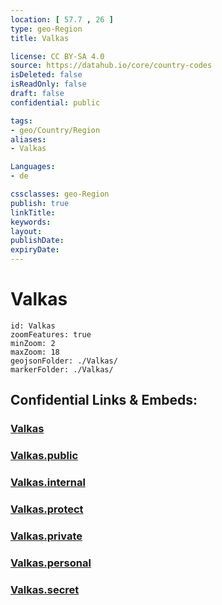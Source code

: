 ```yaml
---
location: [ 57.7 , 26 ] 
type: geo-Region
title: Valkas

license: CC BY-SA 4.0
source: https://datahub.io/core/country-codes
isDeleted: false
isReadOnly: false
draft: false
confidential: public

tags:
- geo/Country/Region
aliases:
- Valkas

Languages:
- de

cssclasses: geo-Region
publish: true
linkTitle: 
keywords: 
layout: 
publishDate: 
expiryDate: 
---
```


# Valkas

```leaflet
id: Valkas
zoomFeatures: true 
minZoom: 2 
maxZoom: 18
geojsonFolder: ./Valkas/
markerFolder: ./Valkas/
```


## Confidential Links & Embeds: 

### [Valkas](/_Standards/Earth/Continent/Europe/Europe~North/Latvia/Regions~Latvia/Vidzeme/counties~Vidzeme/Valkas.md) 

### [Valkas.public](/_public/Earth/Continent/Europe/Europe~North/Latvia/Regions~Latvia/Vidzeme/counties~Vidzeme/Valkas.public.md) 

### [Valkas.internal](/_internal/Earth/Continent/Europe/Europe~North/Latvia/Regions~Latvia/Vidzeme/counties~Vidzeme/Valkas.internal.md) 

### [Valkas.protect](/_protect/Earth/Continent/Europe/Europe~North/Latvia/Regions~Latvia/Vidzeme/counties~Vidzeme/Valkas.protect.md) 

### [Valkas.private](/_private/Earth/Continent/Europe/Europe~North/Latvia/Regions~Latvia/Vidzeme/counties~Vidzeme/Valkas.private.md) 

### [Valkas.personal](/_personal/Earth/Continent/Europe/Europe~North/Latvia/Regions~Latvia/Vidzeme/counties~Vidzeme/Valkas.personal.md) 

### [Valkas.secret](/_secret/Earth/Continent/Europe/Europe~North/Latvia/Regions~Latvia/Vidzeme/counties~Vidzeme/Valkas.secret.md)


